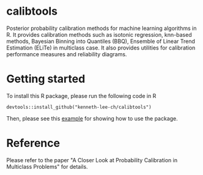 # calibtools
Posterior probability calibration methods for machine learning algorithms in R. It provides calibration methods such as isotonic regression, knn-based methods, Bayesian Binning into Quantiles (BBQ), Ensemble of Linear Trend Estimation (ELiTe) in multiclass case. It also provides utilities for calibration performance measures and reliability diagrams. 


# Getting started
To install this R package, please run the following code in R
```
devtools::install_github("kenneth-lee-ch/calibtools")
```
Then, please see this [example](https://github.com/kenneth-lee-ch/calibtools/blob/main/vignettes/introduction.md) for showing how to use the package.

# Reference
Please refer to the paper "A Closer Look at Probability Calibration in Multiclass Problems" for details.




